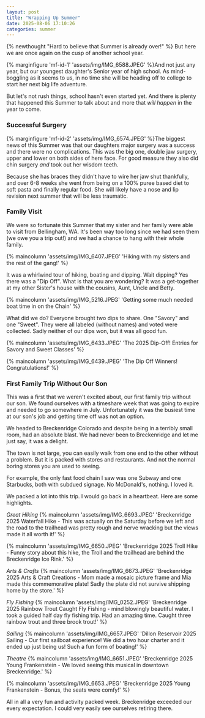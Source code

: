 ```yaml
---
layout: post
title: "Wrapping Up Summer"
date: 2025-08-06 17:10:26
categories: summer
---
```


{% newthought "Hard to believe that Summer is already over!" %} But here we are once again on the cusp of another school year.<!--more-->

{% marginfigure 'mf-id-1' 'assets/img/IMG_6588.JPEG' %}And not just any year, but our youngest daughter's Senior year of high school. As mind-boggling as it seems to us, in no time she will be heading off to college to start her next big life adventure.

But let's not rush things, school hasn't even started yet. And there is plenty that happened this Summer to talk about and more that *will happen* in the year to come.

### Successful Surgery

{% marginfigure 'mf-id-2' 'assets/img/IMG_6574.JPEG' %}The biggest news of this Summer was that our daughters major surgery was a success and there were no complications. This was the big one, double jaw surgery, upper and lower on both sides of here face. For good measure they also did chin surgery *and* took out her wisdom teeth.

Because she has braces they didn't have to wire her jaw shut thankfully, and over 6-8 weeks she went from being on a 100% puree based diet to soft pasta and finally regular food. She will likely have a nose and lip revision next summer that will be less traumatic.

### Family Visit
We were so fortunate this Summer that my sister and her family were able to visit from Bellingham, WA. It's been way too long since we had seen them (we owe you a trip out!) and we had a chance to hang with their whole family.

{% maincolumn 'assets/img/IMG_6407.JPEG' 'Hiking with my sisters and the rest of the gang!' %}

It was a whirlwind tour of hiking, boating and dipping. Wait dipping? Yes there was a "Dip Off". What is that you are wondering? It was a get-together at my other Sister's house with the cousins, Aunt, Uncle and Betty.

{% maincolumn 'assets/img/IMG_5216.JPEG' 'Getting some much needed boat time in on the Chain' %}

What did we do? Everyone brought two dips to share. One "Savory" and one "Sweet". They were all labeled (without names) and voted were collected. Sadly neither of our dips won, but it was all good fun.

{% maincolumn 'assets/img/IMG_6433.JPEG' 'The 2025 Dip-Off! Entries for Savory and Sweet Classes' %}

{% maincolumn 'assets/img/IMG_6439.JPEG' 'The Dip Off Winners! Congratulations!' %}

### First Family Trip Without Our Son
This was a first that we weren't excited about, our first family trip without our son. We found ourselves with a timeshare week that was going to expire and needed to go somewhere in July. Unfortunately it was the busiest time at our son's job and getting time off was not an option.

We headed to Breckenridge Colorado and despite being in a terribly small room, had an absolute blast. We had never been to Breckenridge and let me just say, it was a delight.

The town is not large, you can easily walk from one end to the other without a problem. But it is packed with stores and restaurants. And not the normal boring stores you are used to seeing.

For example, the only fast food chain I saw was one Subway and one Starbucks, both with subdued signage. No McDonald's, nothing. I loved it.

We packed a lot into this trip. I would go back in a heartbeat. Here are some highlights.

*Great Hiking*
{% maincolumn 'assets/img/IMG_6693.JPEG' 'Breckenridge 2025 Waterfall Hike - This was actually on the Saturday before we left and the road to the trailhead was pretty rough and nerve wracking but the views made it all worth it!' %}

{% maincolumn 'assets/img/IMG_6650.JPEG' 'Breckenridge 2025 Troll Hike - Funny story about this hike, the Troll and the trailhead are behind the Breckenridge Ice Rink.' %}

*Arts & Crafts*
{% maincolumn 'assets/img/IMG_6673.JPEG' 'Breckenridge 2025 Arts & Craft Creations - Mom made a mosaic picture frame and Mia made this commemorative plate! Sadly the plate did not survive shipping home by the store.' %}

*Fly Fishing*
{% maincolumn 'assets/img/IMG_0252.JPEG' 'Breckenridge 2025 Rainbow Trout Caught Fly Fishing - mind blowingly beautiful water. I took a guided half day fly fishing trip. Had an amazing time. Caught three rainbow trout and three brook trout!' %}

*Sailing*
{% maincolumn 'assets/img/IMG_6657.JPEG' 'Dillon Reservoir 2025 Sailing - Our first sailboat experience! We did a two hour charter and it ended up just being us! Such a fun form of boating!' %}

*Theatre*
{% maincolumn 'assets/img/IMG_6651.JPEG' 'Breckenridge 2025 Young Frankenstein - We loved seeing this musical in downtown Breckenridge.' %}

{% maincolumn 'assets/img/IMG_6653.JPEG' 'Breckenridge 2025 Young Frankenstein - Bonus, the seats were comfy!' %}

All in all a very fun and activity packed week. Breckenridge exceeded our every expectation. I could very easily see ourselves retiring there.
